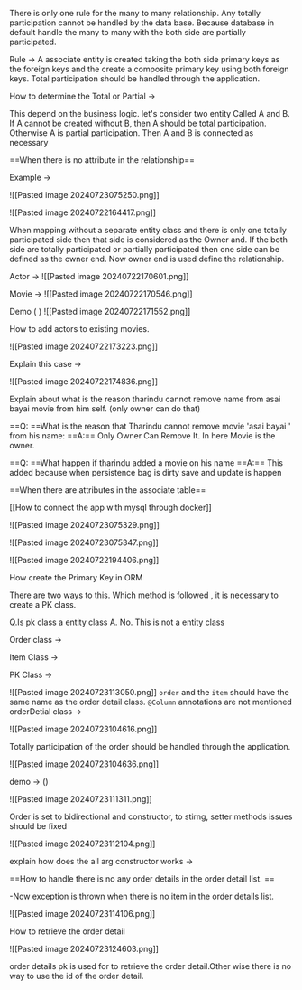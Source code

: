 There is only one rule for the many to many relationship. Any totally participation cannot be handled by the data base. Because database in default handle the many to many with the both side are partially participated.

Rule -> 
A associate entity is created taking the both side primary keys as the foreign keys and the create a composite primary key using both foreign keys. Total participation should be handled through the application. 

How to determine the Total or Partial -> 

This depend on the business logic. let's consider two entity Called A and B. If A cannot be created without B, then A should be total participation. Otherwise A is partial participation. Then A and B is connected as necessary

==When there is no attribute in the relationship==


Example -> 

![[Pasted image 20240723075250.png]]



![[Pasted image 20240722164417.png]]

When mapping without a separate entity class and there is only one totally participated side then that side is considered as the Owner and. If the both side are totally participated or partially participated then one side can be defined as the owner end. Now owner end is used define the relationship. 

Actor -> 
![[Pasted image 20240722170601.png]]

Movie -> 
![[Pasted image 20240722170546.png]]


Demo ( )
![[Pasted image 20240722171552.png]]

How to add actors to existing movies.

![[Pasted image 20240722173223.png]]

Explain this case -> 

![[Pasted image 20240722174836.png]]

Explain about what is the reason tharindu cannot remove name from asai bayai movie from him self. (only owner can do that)

==Q: ==What is the reason that Tharindu cannot remove movie 'asai bayai ' from his name:
==A:== Only Owner Can Remove It. In here  Movie is the owner.

==Q: ==What happen if tharindu added a movie on his name
==A:== This added because when persistence bag is dirty  save and update is happen

==When there are attributes in the associate table==

[[How to connect the app with mysql through docker]]

![[Pasted image 20240723075329.png]]

![[Pasted image 20240723075347.png]]



![[Pasted image 20240722194406.png]]

How create the Primary Key in ORM

There are two ways to this. Which method is followed , it is necessary to create  a PK class.

Q.Is pk class a entity class 
A. No. This is not a entity class

Order class -> 



Item Class -> 



PK Class -> 

![[Pasted image 20240723113050.png]]
`order` and the `item` should have the same name as the order detail class.
`@Column` annotations are not mentioned
orderDetial class -> 

![[Pasted image 20240723104616.png]]

Totally participation of the order should be handled through the application.

![[Pasted image 20240723104636.png]]

demo -> ()

![[Pasted image 20240723111311.png]]


Order is set to bidirectional and constructor, to stirng, setter methods issues should be fixed 

![[Pasted image 20240723112104.png]]

explain how does the all arg constructor works -> 

==How to handle there is no any order details in the order detail list. ==

-Now exception is thrown when there is no item in the order details list. 

![[Pasted image 20240723114106.png]]

How to retrieve the order detail

![[Pasted image 20240723124603.png]]

order details pk is used for to retrieve the order detail.Other wise there is no way to use the id of the order detail.